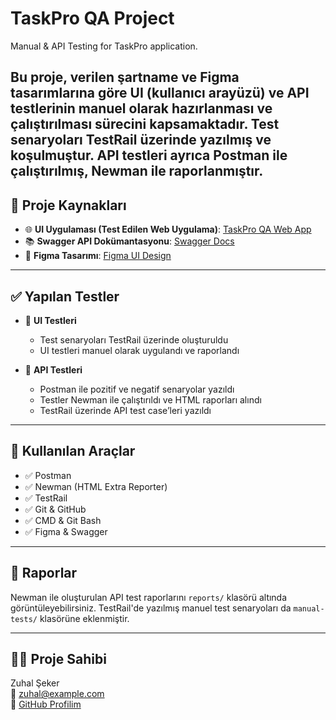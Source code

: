 # TaskPro QA Project

Manual & API Testing for TaskPro application.

Bu proje, verilen şartname ve Figma tasarımlarına göre UI (kullanıcı arayüzü) ve API testlerinin manuel olarak hazırlanması ve çalıştırılması sürecini kapsamaktadır. 
Test senaryoları TestRail üzerinde yazılmış ve koşulmuştur. API testleri ayrıca Postman ile çalıştırılmış, Newman ile raporlanmıştır.
---

## 🔗 Proje Kaynakları

- 🌐 **UI Uygulaması (Test Edilen Web Uygulama)**: [TaskPro QA Web App](https://task-pro-qa.f.goit.study/welcome)
- 📚 **Swagger API Dokümantasyonu**: [Swagger Docs](https://task-pro-qa.b.goit.study/api-docs/#/)
- 🎨 **Figma Tasarımı**: [Figma UI Design](https://www.figma.com/design/eZAtuel003P5Cp8tALfO5z/TaskPro--QA-?node-id=0-1&p=f)


---

## ✅ Yapılan Testler

- 🔸 **UI Testleri**
  - Test senaryoları TestRail üzerinde oluşturuldu
  - UI testleri manuel olarak uygulandı ve raporlandı

- 🔸 **API Testleri**
  - Postman ile pozitif ve negatif senaryolar yazıldı
  - Testler Newman ile çalıştırıldı ve HTML raporları alındı
  - TestRail üzerinde API test case’leri yazıldı

---

## 🧪 Kullanılan Araçlar

- ✅ Postman
- ✅ Newman (HTML Extra Reporter)
- ✅ TestRail
- ✅ Git & GitHub
- ✅ CMD & Git Bash
- ✅ Figma & Swagger

---

## 📄 Raporlar

Newman ile oluşturulan API test raporlarını `reports/` klasörü altında görüntüleyebilirsiniz. TestRail'de yazılmış manuel test senaryoları da `manual-tests/` klasörüne eklenmiştir.

---

## 🧑‍💻 Proje Sahibi

Zuhal Şeker  
📧 zuhal@example.com  
💼 [GitHub Profilim](https://github.com/zzuhal)

